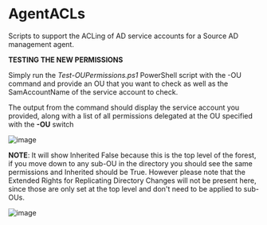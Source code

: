 # AgentACLs
Scripts to support the ACLing of AD service accounts for a Source AD management agent.

**TESTING THE NEW PERMISSIONS**

Simply run the _Test-OUPermissions.ps1_ PowerShell script with the -OU command and provide an OU that you want to check as well as the SamAccountName of the service account to check.

The output from the command should display the service account you provided, along with a list of all permissions delegated at the OU specified with the **-OU** switch

![image](https://github.com/user-attachments/assets/223596b4-58c6-44e6-a7f1-673d3eeb3cd7)


**NOTE**: It will show Inherited False because this is the top level of the forest, if you move down to any sub-OU in the directory you should see the same permissions and Inherited should be True.  However please note that the Extended Rights for Replicating Directory Changes will not be present here, since those are only set at the top level and don't need to be applied to sub-OUs.

![image](https://github.com/user-attachments/assets/7818fb4c-2c4a-4bec-b40d-e7e8cbb07638)
